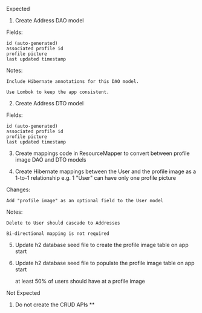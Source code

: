 Expected

1. Create Address DAO model

Fields:

    id (auto-generated)
    associated profile id
    profile picture
    last updated timestamp

Notes:

    Include Hibernate annotations for this DAO model.

    Use Lombok to keep the app consistent.

2. Create Address DTO model

Fields:

    id (auto-generated)
    associated profile id
    profile picture
    last updated timestamp

3. Create mappings code in ResourceMapper to convert between profile image DAO and DTO models

4. Create Hibernate mappings between the User and the profile image as a 1-to-1 relationship e.g. 1 "User" can have only one profile picture

Changes:

    Add "profile image" as an optional field to the User model

Notes:

    Delete to User should cascade to Addresses

    Bi-directional mapping is not required

5. Update h2 database seed file to create the profile image table on app start

6. Update h2 database seed file to populate the profile image table on app start

    at least 50% of users should have at a profile image

Not Expected

1. Do not create the CRUD APIs **
